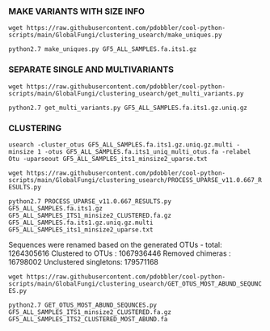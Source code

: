 ### MAKE VARIANTS WITH SIZE INFO

`wget https://raw.githubusercontent.com/pdobbler/cool-python-scripts/main/GlobalFungi/clustering_usearch/make_uniques.py`

`python2.7 make_uniques.py GF5_ALL_SAMPLES.fa.its1.gz` 

### SEPARATE SINGLE AND MULTIVARIANTS

`wget https://raw.githubusercontent.com/pdobbler/cool-python-scripts/main/GlobalFungi/clustering_usearch/get_multi_variants.py`

`python2.7 get_multi_variants.py GF5_ALL_SAMPLES.fa.its1.gz.uniq.gz` 

### CLUSTERING

`usearch -cluster_otus GF5_ALL_SAMPLES.fa.its1.gz.uniq.gz.multi -minsize 1 -otus GF5_ALL_SAMPLES.fa.its1_uniq_multi_otus.fa -relabel Otu -uparseout GF5_ALL_SAMPLES_its1_minsize2_uparse.txt`

`wget https://raw.githubusercontent.com/pdobbler/cool-python-scripts/main/GlobalFungi/clustering_usearch/PROCESS_UPARSE_v11.0.667_RESULTS.py`

`python2.7 PROCESS_UPARSE_v11.0.667_RESULTS.py GF5_ALL_SAMPLES.fa.its1.gz GF5_ALL_SAMPLES_ITS1_minsize2_CLUSTERED.fa.gz GF5_ALL_SAMPLES.fa.its1.gz.uniq.gz.multi GF5_ALL_SAMPLES_its1_minsize2_uparse.txt`

Sequences were renamed based on the generated OTUs - total: 1264305616
Clustered to OTUs     : 1067936446
Removed chimeras      : 16798002
Unclustered singletons: 179571168

`wget https://raw.githubusercontent.com/pdobbler/cool-python-scripts/main/GlobalFungi/clustering_usearch/GET_OTUS_MOST_ABUND_SEQUNCES.py`

`python2.7 GET_OTUS_MOST_ABUND_SEQUNCES.py GF5_ALL_SAMPLES_ITS1_minsize2_CLUSTERED.fa.gz GF5_ALL_SAMPLES_ITS2_CLUSTERED_MOST_ABUND.fa`

